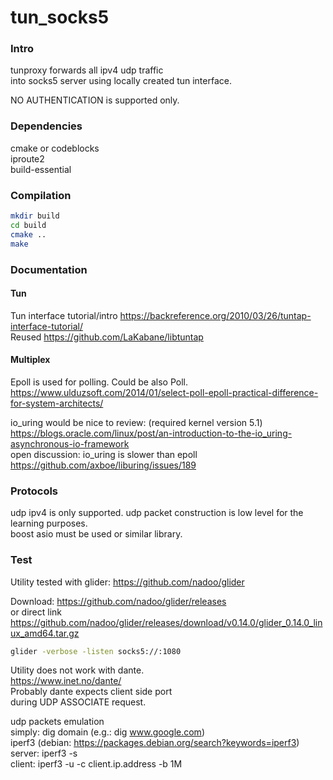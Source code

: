 # tun_socks5

### Intro
tunproxy forwards all ipv4 udp traffic   
into socks5 server using locally created tun interface.

NO AUTHENTICATION is supported only.

### Dependencies

cmake or codeblocks  
iproute2  
build-essential  

### Compilation

```sh
mkdir build
cd build
cmake ..
make
```

### Documentation 

#### Tun
Tun interface tutorial/intro https://backreference.org/2010/03/26/tuntap-interface-tutorial/  
Reused https://github.com/LaKabane/libtuntap   

#### Multiplex
Epoll is used for polling. Could be also Poll.   
https://www.ulduzsoft.com/2014/01/select-poll-epoll-practical-difference-for-system-architects/

io_uring would be nice to review: (required kernel version 5.1)
https://blogs.oracle.com/linux/post/an-introduction-to-the-io_uring-asynchronous-io-framework  
open discussion: io_uring is slower than epoll
https://github.com/axboe/liburing/issues/189

### Protocols
udp ipv4 is only supported.
udp packet construction is low level for the learning purposes.   
boost asio must be used or similar library.  

### Test
Utility tested with glider: https://github.com/nadoo/glider  
  
Download: https://github.com/nadoo/glider/releases  
or direct link  
https://github.com/nadoo/glider/releases/download/v0.14.0/glider_0.14.0_linux_amd64.tar.gz  
  
```sh
glider -verbose -listen socks5://:1080
````
  
Utility does not work with dante.  
https://www.inet.no/dante/  
Probably dante expects client side port   
during UDP ASSOCIATE request.  

udp packets emulation  
simply: dig domain (e.g.: dig www.google.com)  
iperf3 (debian: https://packages.debian.org/search?keywords=iperf3)  
server: iperf3 -s  
client: iperf3 -u -c client.ip.address -b 1M  


